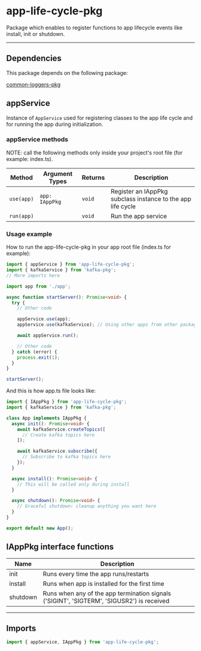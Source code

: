 # app-life-cycle-pkg

Package which enables to register functions to app lifecycle events like install, init or shutdown.

---

## Dependencies

This package depends on the following package:

[common-loggers-pkg](https://github.com/spalx/common-loggers-pkg)

## appService

Instance of `AppService` used for registering classes to the app life cycle and for running the app during initialization.

### appService methods

NOTE: call the following methods only inside your project's root file (for example: index.ts).

| Method | Argument Types | Returns | Description |
| - | - | - | - |
| `use(app)` | `app: IAppPkg` | `void` | Register an IAppPkg subclass instance to the app life cycle |
| `run(app)` | | `void` | Run the app service |

### Usage example

How to run the app-life-cycle-pkg in your app root file (index.ts for example):

```ts
import { appService } from 'app-life-cycle-pkg';
import { kafkaService } from 'kafka-pkg';
// More imports here

import app from './app';

async function startServer(): Promise<void> {
  try {
    // Other code

    appService.use(app);
    appService.use(kafkaService); // Using other apps from other packages

    await appService.run();

    // Other code
  } catch (error) {
    process.exit(1);
  }
}

startServer();
```

And this is how app.ts file looks like:

```ts
import { IAppPkg } from 'app-life-cycle-pkg';
import { kafkaService } from 'kafka-pkg';

class App implements IAppPkg {
  async init(): Promise<void> {
    await kafkaService.createTopics([
      // Create kafka topics here
    ]);

    await kafkaService.subscribe({
      // Subscribe to kafka topics here
    });
  }

  async install(): Promise<void> {
  	// This will be called only during install
  }

  async shutdown(): Promise<void> {
    // Graceful shutdown: cleanup anything you want here
  }
}

export default new App();
```

## IAppPkg interface functions

| Name | Description |
| - | - |
| init | Runs every time the app runs/restarts |
| install | Runs when app is installed for the first time |
| shutdown | Runs when any of the app termination signals ('SIGINT', 'SIGTERM', 'SIGUSR2') is received |

---

## Imports

```ts
import { appService, IAppPkg } from 'app-life-cycle-pkg';
```
